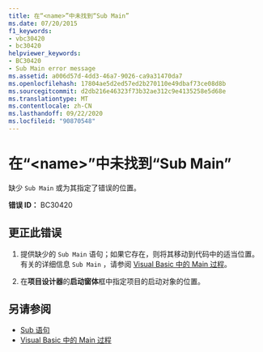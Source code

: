 ```yaml
---
title: 在“<name>”中未找到“Sub Main”
ms.date: 07/20/2015
f1_keywords:
- vbc30420
- bc30420
helpviewer_keywords:
- BC30420
- Sub Main error message
ms.assetid: a006d57d-4dd3-46a7-9026-ca9a31470da7
ms.openlocfilehash: 17804ae5d2ed57ed2b270110e49dbaf73ce08d8b
ms.sourcegitcommit: d2db216e46323f73b32ae312c9e4135258e5d68e
ms.translationtype: MT
ms.contentlocale: zh-CN
ms.lasthandoff: 09/22/2020
ms.locfileid: "90870548"
---
```

# <a name="sub-main-was-not-found-in-name"></a>在“\<name>”中未找到“Sub Main”

缺少 `Sub Main` 或为其指定了错误的位置。  
  
 **错误 ID：** BC30420  
  
## <a name="to-correct-this-error"></a>更正此错误  
  
1. 提供缺少的 `Sub Main` 语句；如果它存在，则将其移动到代码中的适当位置。 有关的详细信息 `Sub Main` ，请参阅 [Visual Basic 中的 Main 过程](../../programming-guide/program-structure/main-procedure.md)。  
  
2. 在**项目设计器**的**启动窗体**框中指定项目的启动对象的位置。  
  
## <a name="see-also"></a>另请参阅

- [Sub 语句](../statements/sub-statement.md)
- [Visual Basic 中的 Main 过程](../../programming-guide/program-structure/main-procedure.md)
